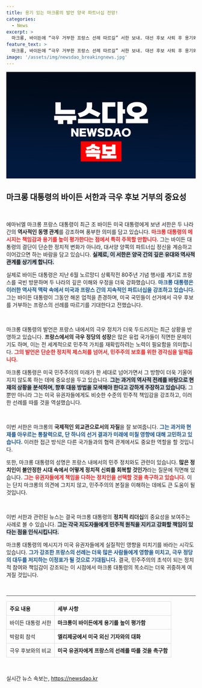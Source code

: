 ```yaml
---
title: 용기 있는 마크롱의 발언 양국 파트너십 전망!
categories:
  - News
excerpt: >
  마크롱, 바이든에 “극우 거부한 프랑스 선례 따르길” 서한 보내. 대선 후보 사퇴 후 용기와 책임감 높이 평가하며, 양국의 역사적 관계를 강조했다. 다가오는 미국 대선에서의 헌신을 기대한다!
feature_text: >
  마크롱, 바이든에 “극우 거부한 프랑스 선례 따르길” 서한 보내. 대선 후보 사퇴 후 용기와 책임감 높이 평가하며, 양국의 역사적 관계를 강조했다. 다가오는 미국 대선에서의 헌신을 기대한다!
image: '/assets/img/newsdao_breakingnews.jpg'
---
```


<p><img src="/assets/img/newsdao_breakingnews.jpg" alt="bookingtag 속보" /></p>

<h2 data-ke-size="size26">마크롱 대통령의 바이든 서한과 극우 후보 거부의 중요성</h2>

<p data-ke-size="size16">&nbsp;</p>

<p>에마뉘엘 마크롱 프랑스 대통령이 최근 조 바이든 미국 대통령에게 보낸 서한은 두 나라 간의 <b>역사적인 동맹 관계</b>를 강조하며 풍부한 의미를 담고 있습니다. <b><span style="color: #ee2323;">마크롱 대통령의 메시지는 책임감과 용기를 높이 평가한다는 점에서 특히 주목할 만합니다.</span></b> 그는 바이든 대통령의 결단이 단순한 정치적 변화가 아니라, 대서양 양쪽의 파트너십 정신을 계승하고 이어갔으면 하는 바람을 담고 있습니다. <b><span style="background-color: #21538527;">실제로, 이 서한은 양국 간의 깊은 유대와 역사적 관계를 상기케 합니다.</span></b></p>

<p>실제로 바이든 대통령은 지난 6월 노르망디 상륙작전 80주년 기념 행사를 계기로 프랑스를 국빈 방문하며 두 나라의 깊은 이해와 우정을 더욱 강화했습니다. <b><span style="color: #1a5490;">마크롱 대통령은 이러한 역사적 맥락 속에서 미국과 프랑스 간의 지속적인 파트너십을 강조하고 있습니다.</span></b> 그는 바이든 대통령이 그동안 해온 업적을 존경하며, 미국 국민들이 선거에서 극우 후보를 거부하는 프랑스의 선례를 따르기를 기대한다고 전했습니다.</p>

<p data-ke-size="size16">&nbsp;</p>

<p>마크롱 대통령의 발언은 프랑스 내에서의 극우 정치가 더욱 두드러지는 최근 상황을 반영하고 있습니다. <b>프랑스에서의 극우 정당의 성장</b>은 많은 유럽 국가들이 직면한 문제이기도 하며, 이는 전 세계적으로 민주적 가치를 재확립하려는 노력이 필요함을 의미합니다. <b><span style="color: #ee2323;">그의 발언은 단순한 정치적 제스처를 넘어서, 민주주의 보호를 위한 경각심을 일깨웁니다.</span></b> </p>

<p>마크롱 대통령은 미국 민주주의의 미래가 한 세대로 넘어가면서 그 방향이 더욱 기울어지지 않도록 하는 데에 중요성을 두고 있습니다. <b><span style="background-color: #21538527;">그는 과거의 역사적 전례를 바탕으로 현재의 상황을 분석하며, 향후 대응 방법을 모색해야 한다고 강하게 주장하고 있습니다.</span></b> 그뿐만 아니라 그는 미국 유권자들에게도 비슷한 수준의 민주적 책임감을 강조하고, 이러한 선례를 따를 것을 역설했습니다.</p>

<p data-ke-size="size16">&nbsp;</p>

<p>이번 서한은 마크롱의 <b>국제적인 외교관으로서의 자질</b>을 잘 보여줍니다. <b><span style="color: #1a5490;">그는 과거와 현재를 아우르는 통찰력으로, 단 하나의 선거 결과가 미래에 미칠 영향에 대해 고민하고 있습니다.</span></b> 이러한 접근 방식은 다른 국가들과의 협력 관계에서도 중요한 역할을 할 것입니다. </p>

<p>또한, 마크롱 대통령의 성명은 프랑스 내에서의 민주 정치와도 관련이 있습니다. <b>많은 정치인이 불안정한 시대 속에서 어떻게 정치적 신뢰를 회복할 것인가</b>라는 질문에 직면해 있습니다. <b><span style="color: #ee2323;">그는 유권자들에게 책임을 다하는 정치인을 선택할 것을 촉구하고 있습니다.</span></b> 이는 단지 마크롱의 의견에 그치지 않고, 민주주의의 본질을 이해하는 데에도 큰 도움이 될 것입니다.</p>

<p data-ke-size="size16">&nbsp;</p>

<p>이번 서한과 관련된 뉴스는 결국 마크롱 대통령의 <b>정치적 리더십</b>의 중요성을 보여주는 사례로 볼 수 있습니다. <b><span style="background-color: #21538527;">그는 각국 지도자들에게 민주적 원칙을 지키고 강화할 책임이 있다는 점을 인식시킵니다.</span></b> </p>

<p>마크롱 대통령의 메시지가 미국 유권자들에게 실질적인 영향을 미치기를 바라는 시각도 있습니다. <b><span style="color: #1a5490;">그가 강조한 프랑스의 선례는 더욱 많은 사람들에게 영향을 미치고, 극우 정당의 대두를 저지하는 이정표가 될 것으로 기대됩니다.</span></b> 결국, 민주주의의 초석이 되는 정치적 참여와 책임감이 강조되는 이 시점에서 마크롱 대통령의 목소리는 더욱 귀중하게 여겨질 것입니다. </p>

<p data-ke-size="size16">&nbsp;</p>

<hr style="height:2px; background-color:#999; border:none;"/>

<table style="width:100%; border-collapse:collapse; margin-top:10px;">
  <tr>
    <th style="text-align: left; border: 1px solid #ddd; padding: 8px;">주요 내용</th>
    <th style="text-align: left; border: 1px solid #ddd; padding: 8px;">세부 사항</th>
  </tr>
  <tr>
    <td style="border: 1px solid #ddd; padding: 8px;">바이든 대통령 서한</td>
    <td style="border: 1px solid #ddd; padding: 8px;"><b>마크롱이 바이든에게 용기를 높이 평가함</b></td>
  </tr>
  <tr>
    <td style="border: 1px solid #ddd; padding: 8px;">박람회 참석</td>
    <td style="border: 1px solid #ddd; padding: 8px;"><b>엘리제궁에서 미국 외신 기자와의 대화</b></td>
  </tr>
  <tr>
    <td style="border: 1px solid #ddd; padding: 8px;">극우 후보와의 비교</td>
    <td style="border: 1px solid #ddd; padding: 8px;"><b>미국 유권자에게 프랑스의 선례를 따를 것을 촉구함</b></td>
  </tr>
</table>

<p data-ke-size="size16">&nbsp;</p>
실시간 뉴스 속보는, <a href="https://newsdao.kr" rel="dofollow">https://newsdao.kr</a>


